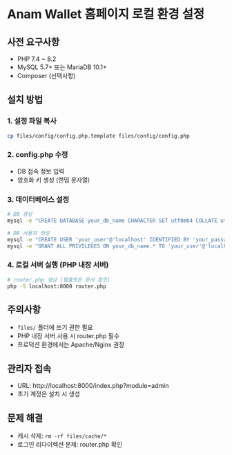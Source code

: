# Anam Wallet 홈페이지 로컬 환경 설정

## 사전 요구사항
- PHP 7.4 ~ 8.2
- MySQL 5.7+ 또는 MariaDB 10.1+
- Composer (선택사항)

## 설치 방법

### 1. 설정 파일 복사
```bash
cp files/config/config.php.template files/config/config.php
```

### 2. config.php 수정
- DB 접속 정보 입력
- 암호화 키 생성 (랜덤 문자열)

### 3. 데이터베이스 설정
```bash
# DB 생성
mysql -e "CREATE DATABASE your_db_name CHARACTER SET utf8mb4 COLLATE utf8mb4_general_ci;"

# DB 사용자 생성
mysql -e "CREATE USER 'your_user'@'localhost' IDENTIFIED BY 'your_password';"
mysql -e "GRANT ALL PRIVILEGES ON your_db_name.* TO 'your_user'@'localhost';"
```

### 4. 로컬 서버 실행 (PHP 내장 서버)
```bash
# router.php 생성 (템플릿은 문서 참조)
php -S localhost:8000 router.php
```

## 주의사항
- `files/` 폴더에 쓰기 권한 필요
- PHP 내장 서버 사용 시 router.php 필수
- 프로덕션 환경에서는 Apache/Nginx 권장

## 관리자 접속
- URL: http://localhost:8000/index.php?module=admin
- 초기 계정은 설치 시 생성

## 문제 해결
- 캐시 삭제: `rm -rf files/cache/*`
- 로그인 리다이렉션 문제: router.php 확인